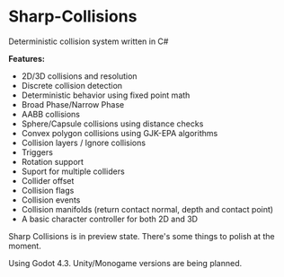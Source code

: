 # Sharp-Collisions
Deterministic collision system written in C#

**Features:**
- 2D/3D collisions and resolution
- Discrete collision detection
- Deterministic behavior using fixed point math
- Broad Phase/Narrow Phase
- AABB collisions
- Sphere/Capsule collisions using distance checks
- Convex polygon collisions using GJK-EPA algorithms
- Collision layers / Ignore collisions
- Triggers
- Rotation support
- Suport for multiple colliders
- Collider offset
- Collision flags
- Collision events
- Collision manifolds (return contact normal, depth and contact point)
- A basic character controller for both 2D and 3D

Sharp Collisions is in preview state. There's some things to polish at the moment.

Using Godot 4.3. Unity/Monogame versions are being planned.

